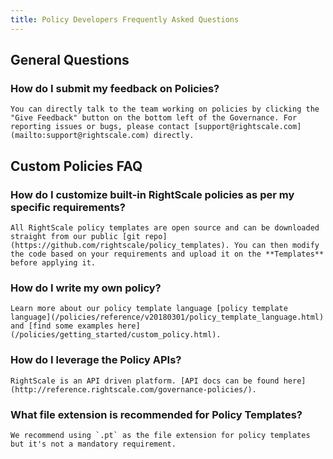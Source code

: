 ```yaml
---
title: Policy Developers Frequently Asked Questions
---
```


## General Questions

### How do I submit my feedback on Policies?

    You can directly talk to the team working on policies by clicking the "Give Feedback" button on the bottom left of the Governance. For reporting issues or bugs, please contact [support@rightscale.com](mailto:support@rightscale.com) directly.

## Custom Policies FAQ

### How do I customize built-in RightScale policies as per my specific requirements? 

    All RightScale policy templates are open source and can be downloaded straight from our public [git repo](https://github.com/rightscale/policy_templates). You can then modify the code based on your requirements and upload it on the **Templates** before applying it.

### How do I write my own policy?

    Learn more about our policy template language [policy template language](/policies/reference/v20180301/policy_template_language.html) and [find some examples here](/policies/getting_started/custom_policy.html).

### How do I leverage the Policy APIs?
    
    RightScale is an API driven platform. [API docs can be found here](http://reference.rightscale.com/governance-policies/).

### What file extension is recommended for Policy Templates?
    
    We recommend using `.pt` as the file extension for policy templates but it's not a mandatory requirement.

